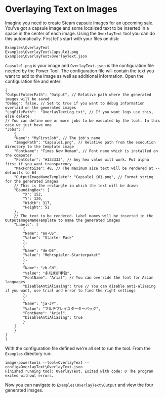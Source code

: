 Overlaying Text on Images
===
Imagine you need to create Steam capsule images for an upcoming sale. You've got a capsule image and some localized text to be inserted in a space in the center of each image. Using the `OverlayText` tool you can do this automatically. First let's start with your files on disk:

    Examples\OverlayText
    Examples\OverlayText\Capsule1.png
    Examples\OverlayText\OverlayText.json

`Capsule1.png` is your image and `OverlayText.json` is the configuration file needed by the Power Tool. The configuration file will contain the text you want to add to the image as well as additional information. Open the configuration file and enter:

    {
    "OutputFolderPath": "Output", // Relative path where the generated images will be saved 
    "Debug": false, // Set to true if you want to debug information overlaid on the generated images
    "LogFilePath":  "OverlayTextLog.txt", // If you want logs use this, else delete
    // You can define one or more jobs to be executed by the tool. In this case we just have one
    "Jobs": [
        {
        "Name": "MyFirstJob", // The job's name
        "ImagePath": "Capsule1.png", // Relative path from the execution directory to the template image
        "FontName": "Times New Roman", // Font name which is installed on the computer
        "FontColor": "#333333", // Any hex value will work. Put alpha first if you want transparency
        "MaxFontSize": 48, // The maximum size text will be rendered at -- defaults to 64
        "OutputImageNameTemplate": "Capsule1_{0}.png", // Format string for the generated images
        // This is the rectangle in which the text will be drawn
        "BoundingBox": {
            "X": 152,
            "Y": 120,
            "Width": 317,
            "Height": 51
        },
        // The text to be rendered. Label names will be inserted in the OutputImageNameTemplate to name the generated images
        "Labels": [
            {
            "Name": "en-US",
            "Value": "Starter Pack"
            },
            {
            "Name": "de-DE",
            "Value": "Mehrspieler-Starterpaket"
            },
            {
            "Name": "zh-CN",
            "Value": "多玩家新手包",
            "FontName": "Arial", // You can override the font for Asian languages
            "DisableAntiAliasing": true // You can disable anti-aliasing if you want, use trial and error to find the right settings
            },
            {
            "Name": "ja-JP",
            "Value": "マルチプレイスターターパック",
            "FontName": "Arial",
            "DisableAntiAliasing": true
            }
        ]
        }
    ]
    }

With the configuration file defined we're all set to run the tool. From the `Examples` directory run:

    image-powertools --tool=OverlayText --config=OverlayText\OverlayText.json
    Finished running tool: OverlayText. Exited with code: 0 The program exited without errors.

Now you can navigate to `Examples\OverlayText\Output` and view the four generated images.